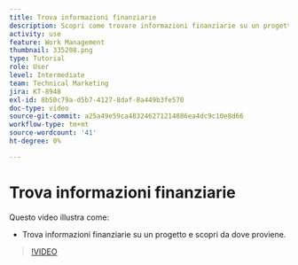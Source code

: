 ```yaml
---
title: Trova informazioni finanziarie
description: Scopri come trovare informazioni finanziarie su un progetto e da dove proviene.
activity: use
feature: Work Management
thumbnail: 335208.png
type: Tutorial
role: User
level: Intermediate
team: Technical Marketing
jira: KT-8948
exl-id: 8b50c79a-d5b7-4127-8daf-8a449b3fe570
doc-type: video
source-git-commit: a25a49e59ca483246271214886ea4dc9c10e8d66
workflow-type: tm+mt
source-wordcount: '41'
ht-degree: 0%

---
```


# Trova informazioni finanziarie

Questo video illustra come:

* Trova informazioni finanziarie su un progetto e scopri da dove proviene.

>[!VIDEO](https://video.tv.adobe.com/v/335208/?quality=12&learn=on)
